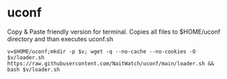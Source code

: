 # uconf
Copy & Paste friendly version for terminal.
Copies all files to $HOME/uconf directory and than executes uconf.sh

```ShellSession
v=$HOME/uconf;mkdir -p $v; wget -q --no-cache --no-cookies -O $v/loader.sh https://raw.githubusercontent.com/NaitWatch/uconf/main/loader.sh && bash $v/loader.sh
```
